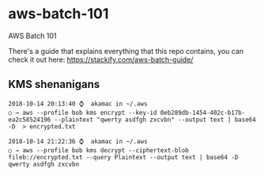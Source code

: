 # aws-batch-101
AWS Batch 101

There's a guide that explains everything that this repo contains, you can check it out here: https://stackify.com/aws-batch-guide/


## KMS shenanigans
```
2018-10-14 20:13:40 ⌚  akamac in ~/.aws
○ → aws --profile bob kms encrypt --key-id 0eb289db-1454-402c-b17b-ea2c58524196 --plaintext "qwerty asdfgh zxcvbn" --output text | base64 -D  > encrypted.txt

2018-10-14 21:22:36 ⌚  akamac in ~/.aws
○ → aws --profile bob kms decrypt --ciphertext-blob fileb://encrypted.txt --query Plaintext --output text | base64 -D
qwerty asdfgh zxcvbn
```
